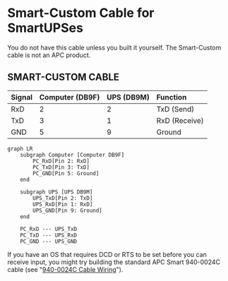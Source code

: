 # Smart-Custom Cable for SmartUPSes

You do not have this cable unless you built it yourself. The Smart-Custom cable is not an APC product.

## SMART-CUSTOM CABLE

| Signal | Computer (DB9F) | UPS (DB9M) | Function      |
| :----- | :-------------- | :--------- | :------------ |
| RxD    | 2               | 2          | TxD (Send)    |
| TxD    | 3               | 1          | RxD (Receive) |
| GND    | 5               | 9          | Ground        |

```mermaid
graph LR
    subgraph Computer [Computer DB9F]
        PC_RxD[Pin 2: RxD]
        PC_TxD[Pin 3: TxD]
        PC_GND[Pin 5: Ground]
    end

    subgraph UPS [UPS DB9M]
        UPS_TxD[Pin 2: TxD]
        UPS_RxD[Pin 1: RxD]
        UPS_GND[Pin 9: Ground]
    end

    PC_RxD --- UPS_TxD
    PC_TxD --- UPS_RxD
    PC_GND --- UPS_GND
```

If you have an OS that requires DCD or RTS to be set before you can receive input, you might try building the standard APC Smart 940-0024C cable (see "[940-0024C Cable Wiring](940-0024C.md)").
